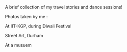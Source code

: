 A brief collection of my travel stories and dance sessions!

Photos taken by me :

At IIT-KGP, during Diwali Festival
<img src="https://sakshiagarwal.github.io/illu.PNG" alt="">

Street Art, Durham 
<img src="https://sakshiagarwal.github.io/durham.png" alt="">

At a musuem
<img src="https://sakshiagarwal.github.io/coverphoto.jpg" alt="">
